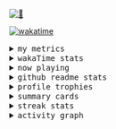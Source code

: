[![🐙](https://hits.seeyoufarm.com/api/count/incr/badge.svg?url=https%3A%2F%2Fgithub.com%2Fktnkk%2Fhit-counter&count_bg=%23070707&title_bg=%23070707&icon=&icon_color=%23E7E7E7&title=visitors&edge_flat=true)](https://hits.seeyoufarm.com)

[![wakatime](https://wakatime.com/badge/user/43ee8060-219a-4cc8-b7a0-9a681ab5a8a7.svg)](https://wakatime.com/@43ee8060-219a-4cc8-b7a0-9a681ab5a8a7)

<details>
  <summary> <samp>my metrics</samp></summary>
  
  <br>
  
 ![🐳](https://github.com/kkhys/kkhys/blob/main/github-metrics.svg)
  
  ***
</details>

<details>
  <summary> <samp>wakaTime stats</samp></summary>
  
  <br>
  
<!--START_SECTION:waka-->
![Code Time](http://img.shields.io/badge/Code%20Time-1%2C526%20hrs%2044%20mins-blue)

**🐱 My GitHub Data** 

> 📦 4.9 MB Used in GitHub's Storage 
 > 
> 🏆 855 Contributions in the Year 2023
 > 
> 💼 Opted to Hire
 > 
> 📜 6 Public Repositories 
 > 
> 🔑 22 Private Repositories 
 > 
**I'm an Early 🐤** 

```text
🌞 Morning                4196 commits        ██████████░░░░░░░░░░░░░░░   39.06 % 
🌆 Daytime                2327 commits        █████░░░░░░░░░░░░░░░░░░░░   21.66 % 
🌃 Evening                3157 commits        ███████░░░░░░░░░░░░░░░░░░   29.39 % 
🌙 Night                  1063 commits        ██░░░░░░░░░░░░░░░░░░░░░░░   09.89 % 
```
📅 **I'm Most Productive on Monday** 

```text
Monday                   1847 commits        ████░░░░░░░░░░░░░░░░░░░░░   17.19 % 
Tuesday                  1617 commits        ████░░░░░░░░░░░░░░░░░░░░░   15.05 % 
Wednesday                1618 commits        ████░░░░░░░░░░░░░░░░░░░░░   15.06 % 
Thursday                 1523 commits        ████░░░░░░░░░░░░░░░░░░░░░   14.18 % 
Friday                   1544 commits        ████░░░░░░░░░░░░░░░░░░░░░   14.37 % 
Saturday                 1308 commits        ███░░░░░░░░░░░░░░░░░░░░░░   12.18 % 
Sunday                   1286 commits        ███░░░░░░░░░░░░░░░░░░░░░░   11.97 % 
```


📊 **This Week I Spent My Time On** 

```text
🕑︎ Time Zone: Asia/Tokyo

💬 Programming Languages: 
Other                    29 hrs 37 mins      ████████████████░░░░░░░░░   64.89 % 
Java                     9 hrs 49 mins       █████░░░░░░░░░░░░░░░░░░░░   21.52 % 
HTML                     1 hr 30 mins        █░░░░░░░░░░░░░░░░░░░░░░░░   03.29 % 
Play2                    55 mins             █░░░░░░░░░░░░░░░░░░░░░░░░   02.01 % 
Text                     45 mins             ░░░░░░░░░░░░░░░░░░░░░░░░░   01.67 % 

🔥 Editors: 
Chrome                   29 hrs 32 mins      ████████████████░░░░░░░░░   64.68 % 
IntelliJ                 15 hrs 14 mins      ████████░░░░░░░░░░░░░░░░░   33.39 % 
WebStorm                 52 mins             ░░░░░░░░░░░░░░░░░░░░░░░░░   01.92 % 
DataGrip                 0 secs              ░░░░░░░░░░░░░░░░░░░░░░░░░   00.01 % 

💻 Operating System: 
Mac                      45 hrs 37 mins      █████████████████████████   100.00 % 
```


 Last Updated on 2023/09/21 18:40:21 UTC
<!--END_SECTION:waka-->
  
  ***
</details>


<details>
  <summary> <samp>now playing</samp></summary>
  
  <br>
 
 [![🐟](https://spotify-github-profile.vercel.app/api/view?uid=31ryofms4dnv7mrohhepo4c4zgqu&cover_image=true&theme=default&show_offline=false&background_color=121212&bar_color=53b14f&bar_color_cover=false)](https://open.spotify.com/user/31ryofms4dnv7mrohhepo4c4zgqu)
  
  ***
</details>

<details>
  <summary> <samp>github readme stats</samp></summary>
  
  <br>
  
 <p align="left"> 
  <img alt="🐠" src="https://github-readme-stats.vercel.app/api?username=kkhys&count_private=true&show_icons=true&theme=dark&include_all_commits=true" />
  <img alt="🐟" src="https://github-readme-stats.vercel.app/api/top-langs/?username=kkhys&layout=compact&theme=dark&langs_count=10&hide=HTML,CSS,SCSS" />
</p>
  
  ***
</details>

<details>
  <summary> <samp>profile trophies</samp></summary>
  
  <br>
  
  [![🐬](https://github-profile-trophy.vercel.app/?username=kkhys&rank=SECRET,SSS,SS,S,AAA,AA,A&theme=darkhub&row=1&margin-w=10&no-bg=true)](https://github.com/ryo-ma/github-profile-trophy)
  
  ***
</details>

<details>
  <summary> <samp>summary cards</samp></summary>
  
  <br>
  
  ![🐋](https://github-profile-summary-cards.vercel.app/api/cards/profile-details?username=kkhys&theme=github_dark)
  ![🦑](https://github-profile-summary-cards.vercel.app/api/cards/repos-per-language?username=kkhys&theme=github_dark)
  ![🦭](https://github-profile-summary-cards.vercel.app/api/cards/most-commit-language?username=kkhys&theme=github_dark)
  ![🦀](https://github-profile-summary-cards.vercel.app/api/cards/stats?username=kkhys&theme=github_dark)
  ![🦈](https://github-profile-summary-cards.vercel.app/api/cards/productive-time?username=kkhys&theme=github_dark)
  
  ***
</details>

<details>
  <summary> <samp>streak stats</samp></summary>
  
  <br>
  
  [![🐠](http://github-readme-streak-stats.herokuapp.com?user=kkhys&theme=dark)](https://git.io/streak-stats)
  
  ***
</details>

<details>
  <summary> <samp>activity graph</samp></summary>
  
  <br>
  
  [![🐡](https://github-readme-activity-graph.cyclic.app/graph?username=kkhys&theme=xcode)](https://github.com/ashutosh00710/github-readme-activity-graph)
  
  ***
</details>
